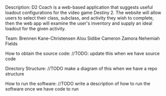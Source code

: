 Description: D2 Coach is a  web-based application that suggests useful loadout configurations for the video game Destiny 2. The website will allow users to select their class, subclass, and activity they wish to complete, then the web app will examine the user's inventory and supply an ideal loadout for the given activity.


Team:
Brennen Kane-Christensen
Alou Sidibe
Cameron Zamora
Nehemiah Fields

How to obtain the source code: //TODO: update this when we have source code

Directory Structure: //TODO make a diagram of this when we have a repo structure

How to run the software: //TODO write a description of how to run the software once we have code to run
